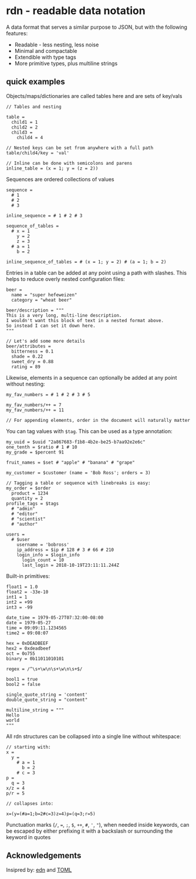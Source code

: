 # rdn - readable data notation

A data format that serves a similar purpose to JSON, but with the following features:

- Readable - less nesting, less noise
- Minimal and compactable
- Extendible with type tags
- More primitive types, plus multiline strings

## quick examples

Objects/maps/dictionaries are called tables here and are sets of key/vals

```
// Tables and nesting

table =
  child1 = 1
  child2 = 2
  child3 =
    child4 = 4

// Nested keys can be set from anywhere with a full path
table/child4/key = 'val'

// Inline can be done with semicolons and parens
inline_table = (x = 1; y = (z = 2))
```

Sequences are ordered collections of values

```
sequence = 
  # 1
  # 2
  # 3

inline_sequence = # 1 # 2 # 3

sequence_of_tables =
  # x = 1
    y = 2
    z = 3
  # a = 1
    b = 2

inline_sequence_of_tables = # (x = 1; y = 2) # (a = 1; b = 2)
```

Entries in a table can be added at any point using a path with slashes. This helps to reduce overly nested
configuration files:

```
beer =
  name = "super hefeweizen"
  category = "wheat beer"

beer/description = """
This is a very long, multi-line description.
I wouldn't want this block of text in a nested format above.
So instead I can set it down here.
"""

// Let's add some more details
beer/attributes =
  bitterness = 0.1
  shade = 0.22
  sweet_dry = 0.88
  rating = 89
```

Likewise, elements in a sequence can optionally be added at any point without nesting:

```
my_fav_numbers = # 1 # 2 # 3 # 5

my_fav_numbers/++ = 7
my_fav_numbers/++ = 11

// For appending elements, order in the document will naturally matter
```

You can tag values with `$tag`. This can be used as a type annotation:

```
my_uuid = $uuid "2a867683-f1b8-4b2e-be25-b7aa92e2e6c"
one_tenth = $ratio # 1 # 10
my_grade = $percent 91

fruit_names = $set # "apple" # "banana" # "grape"

my_customer = $customer (name = 'Bob Ross'; orders = 3)

// Tagging a table or sequence with linebreaks is easy:
my_order = $order
  product = 1234
  quantity = 2
profile_tags = $tags
  # "admin"
  # "editor"
  # "scientist"
  # "author"

users =
  # $user
    username = 'bobross'
    ip_address = $ip # 128 # 3 # 66 # 210
    login_info = $login_info
      login_count = 10
      last_login = 2018-10-19T23:11:11.244Z
```

Built-in primitives:

```
float1 = 1.0
float2 = -33e-10
int1 = 1
int2 = +99
int3 = -99

date_time = 1979-05-27T07:32:00-08:00
date = 1979-05-27
time = 09:09:11.1234565
time2 = 09:08:07

hex = 0xDEADBEEF
hex2 = 0xdeadbeef
oct = 0o755
binary = 0b11011010101

regex = /^\s+\w\n\s+\w\n\s+$/

bool1 = true
bool2 = false

single_quote_string = 'content'
double_quote_string = "content"

multiline_string = """
Hello
world
"""
```

All rdn structures can be collapsed into a single line without whitespace:

```
// starting with:
x =
  y =
    # a = 1
      b = 2
    # c = 3
p =
  q = 3
x/z = 4
p/r = 5

// collapses into:

x=(y=(#a=1;b=2#c=3)z=4)p=(q=3;r=5)
```

Punctuation marks (`/`, `=`, `;`, `$`, `++`, `#`, `'`, `"`), when needed inside keywords, can be escaped by
either prefixing it with a backslash or surrounding the keyword in quotes 

## Acknowledgements

Insipred by: [edn](https://github.com/edn-format/edn) and [TOML](https://github.com/toml-lang/toml)
